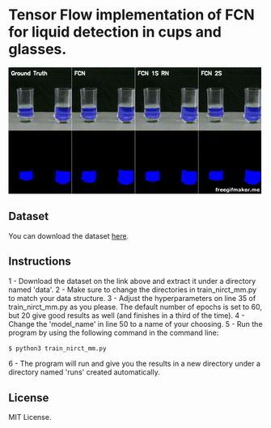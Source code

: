 # Tensor Flow implementation of FCN for liquid detection in cups and glasses.

![Result](cups.gif)

## Dataset
You can download the dataset [here](https://drive.google.com/open?id=19D2r6SOjK9edD9cSja3GCpKsDMSqKO9F).

## Instructions

1 - Download the dataset on the link above and extract it under a directory named 'data'.
2 - Make sure to change the directories in train_nirct_mm.py to match your data structure.
3 - Adjust the hyperparameters on line 35 of train_nirct_mm.py as you please. The default number of epochs is set to 60, but 20 give good results as well (and finishes in a third of the time).
4 - Change the 'model_name' in line 50 to a name of your choosing.
5 - Run the program by using the following command in the command line:
```sh
$ python3 train_nirct_mm.py
```
6 - The program will run and give you the results in a new directory under a directory named 'runs' created automatically.

## License

MIT License.
